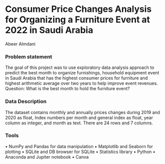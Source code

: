 # Consumer Price Changes Analysis for Organizing a Furniture Event at 2022 in Saudi Arabia
Abeer Almdani

<h3>Problem statement</h3> 
The goal of this project was to use exploratory data analysis approach to predict the best month to organize furnishings, household equipment event in Saudi Arabia that has the highest consumer prices for furniture and highest arithmetic average over two years to help improve event revenues. 
Question: What is the best month to hold the furniture event?

<h3>Data Description</h3>
The dataset contains monthly and annually prices changes during 2019 and 2020 as float, Index numbers per month and general index as float, year column as integer, and month as text. There are 24 rows and 7 columns.

<h3>Tools</h3>
•	NumPy and Pandas for data manipulation
•	Matplotlib and Seaborn for plotting
•	SQLite and DB browser for SQLite
•	Statistics library
•	Python
•	Anaconda and Jupiter notebook
•	Canva
